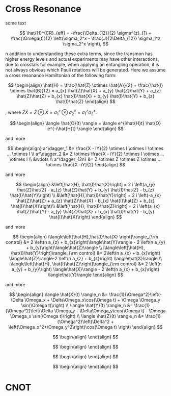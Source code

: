# Cross Resonance

some text

$$
\hat{H}^{CR}_{eff} = -\frac{\Delta_{12}}{2} \sigma^{z}_{1} + \frac{\Omega(t)}{2} \left(\sigma_2^x - \frac{J}{2\Delta_{12}} \sigma_1^z \sigma_2^x \right),
$$

n addition to understanding these extra terms, since the transmon has higher energy levels and actual experiments may have other interactions, due to crosstalk for example, when applying an entangling operation, it is not always obvious which Pauli rotations will be generated. Here we assume a cross resonance Hamiltonian of the following form:

$$
\begin{align}
\hat{H}
= \frac{\hat{Z} \otimes \hat{A}}{2} + \frac{\hat{I} \otimes \hat{B}}{2}
= a_{x} \hat{Z}\hat{X} + a_{y} \hat{Z}\hat{Y} + a_{z} \hat{Z}\hat{Z} + b_{x}  \hat{I}\hat{X} + b_{y} \hat{I}\hat{Y} + b_{z} \hat{I}\hat{Z}
\end{align}
$$

, where $\hat{Z}\hat{X} = \hat{Z} \otimes \hat{X} = \sigma_1^z \otimes \sigma_2^x = \sigma_1^z \sigma_2^x$.

$$
\begin{align}
\langle \hat{O}(t) \rangle = \langle e^{i\hat{H}t} \hat{O} e^{-i\hat{H}t} \rangle
\end{align}
$$

and more

$$
\begin{align}
a^\dagger_1 &= \frac{X - iY}{2} \otimes I \otimes I \otimes ... \otimes I \\
a^\dagger_2 &= Z \otimes \frac{X - iY}{2} \otimes I \otimes ... \otimes I \\
&\vdots \\
a^\dagger_{2n} &= Z \otimes Z \otimes Z \otimes ... \otimes \frac{X -iY}{2}
\end{align}
$$

and more

$$
\begin{align}
&\left[\hat{H}, \hat{I}\hat{X}\right] = 2 i \left(a_{y} \hat{Z}\hat{Z} - a_{z} \hat{Z}\hat{Y} + b_{y} \hat{I}\hat{Z} - b_{z} \hat{I}\hat{Y}\right) \\
&\left[\hat{H},\hat{I}\hat{Y}\right] = 2 i \left(-a_{x} \hat{Z}\hat{Z} + a_{z} \hat{Z}\hat{X} - b_{x} \hat{I}\hat{Z} + b_{z} \hat{I}\hat{X}\right)\\
&\left[\hat{H}, \hat{I}\hat{Z}\right] = 2 i \left(a_{x} \hat{Z}\hat{Y} - a_{y} \hat{Z}\hat{X} + b_{x} \hat{I}\hat{Y} - b_{y} \hat{I}\hat{X}\right)
\end{align}
$$

and more

$$
\begin{align}
i\langle\left[\hat{H},\hat{I}\hat{X} \right]\rangle_{\rm control} &= 2 \left(n a_{z} + b_{z}\right)\langle\hat{Y}\rangle - 2 \left(n a_{y} + b_{y}\right)\langle\hat{Z}\rangle \\
i\langle\left[\hat{H}, \hat{I}\hat{Y}\right]\rangle_{\rm control} &= 2\left(n a_{x} + b_{x}\right) \langle\hat{Z}\rangle-2 \left(n a_{z} + b_{z}\right) \langle\hat{X}\rangle \\
i\langle\left[\hat{H}, \hat{I}\hat{Z}\right]\rangle_{\rm control} &= 2 \left(n a_{y} + b_{y}\right) \langle\hat{X}\rangle - 2 \left(n a_{x} + b_{x}\right) \langle\hat{Y}\rangle
\end{align}
$$

and more

$$
\begin{align}
\langle \hat{X}(t) \rangle_n &= \frac{1}{\Omega^2}\left(-\Delta \Omega_x + \Delta\Omega_x\cos(\Omega t) + \Omega \Omega_y \sin(\Omega t)\right) \\
\langle \hat{Y}(t) \rangle_n &= \frac{1}{\Omega^2}\left(\Delta \Omega_y - \Delta\Omega_y\cos(\Omega t) - \Omega \Omega_x \sin(\Omega t)\right) \\
\langle \hat{Z}(t) \rangle_n &= \frac{1}{\Omega^2}\left(\Delta^2 + \left(\Omega_x^2+\Omega_y^2\right)\cos(\Omega t) \right)
\end{align}
$$

$$
\begin{align}
\end{align}
$$

$$
\begin{align}
\end{align}
$$

$$
\begin{align}
\end{align}
$$

$$
\begin{align}
\end{align}
$$

# CNOT
